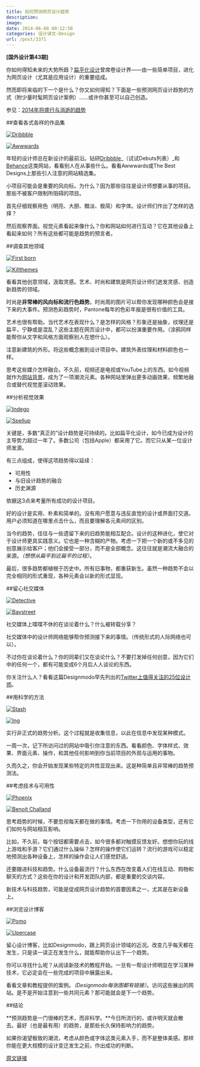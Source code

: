 ```yaml
---
title: 如何预测网页设计趋势
description: 
image: 
date: 2014-06-08 00:12:58
categories: 设计译文-Design
url: /post/3371
---
```


**[国外设计第43期]**

你如何得知未来的大势所趋？[扁平化设计](http://designmodo.com/flat-design-principles/)曾席卷设计界——由一些简单项目，进化为网页设计（尤其是应用设计）的重要组成。

然而即将来临的下一个是什么？你又如何得知？下面是一些预测网页设计趋势的方式（附少量时髦网页设计案例）……或许你甚至可以自己创造。

参见：[2014年将盛行与消逝的趋势](http://designmodo.com/web-design-trends-2014/ "Coming and Going Web Design Trends for 2014")

##查看各式各样的作品集

[![Dribbble](http://designmodo.com/wp-content/uploads/2014/05/dribbble.jpg "如何预测网页设计趋势")](https://dribbble.com/shots?list=debuts)

[![Awwwards](http://designmodo.com/wp-content/uploads/2014/05/awwwards.jpg "如何预测网页设计趋势")](http://www.awwwards.com/)

年轻的设计师总在新设计的最前沿。钻研[Dribbble](http://designmodo.com/dribbble/)_（试试Debuts列表）_和[Behance](http://designmodo.com/behance/)这类网站，看看别人在从事些什么。看看Awwwards或The Best Designs上那些引人注意的网站精选集。

小项目可能会是重要的风向标。为什么？因为那些往往是设计师想要从事的项目。那些不被客户限制所阻碍的项目。

首先仔细观察用色（明亮、大胆、黯淡、极简）和字体。设计师们作出了怎样的选择？

然后观察界面。视觉元素看起来像什么？你和网站如何进行互动？它在其他设备上看起来如何？所有这些都可能是趋势的预言者。

##调查其他领域

[![First born](http://designmodo.com/wp-content/uploads/2014/05/first-born.jpg "如何预测网页设计趋势")](http://www.firstborn.com/)

[![Killthemes](http://designmodo.com/wp-content/uploads/2014/05/killthemes.jpg "如何预测网页设计趋势")](http://killthemess.com/)

看看其他创意领域，汲取灵感。艺术、时尚和建筑是网页设计师们迸发灵感、创造新趋势的领域。

时尚是**非常棒的风向标和流行色趋势**。时尚周的图片可以帮你发现哪种颜色会是接下来的大事件。预测色彩趋势时，Pantone每年的色彩年报是很有价值的工具。

艺术也很有帮助。当代艺术在表现什么？是怎样的风格？形象还是抽象，纹理还是扁平，宁静或是混乱？这些主题在网页设计中，都可以扮演重要作用。（涂鸦同样能帮你从文字和风格方面观察别人在想什么）。

注意新建筑的外形。将这些概念搬到设计项目中。建筑外表纹理和材料颜色也一样。

思考这些媒介怎样融合。不久前，视频还是电视或YouTube上的东西。如今视频就作为[网站背景](http://designmodo.com/website-video-backgrounds/)，成为了一项潮流元素。各种网站里弹出更多动画效果，频繁地融合或替代视觉差滚动效果。

##分析视觉效果

[![Indego](http://designmodo.com/wp-content/uploads/2014/05/indego.jpg "如何预测网页设计趋势")](https://indegoafrica.org/)

[![Spellup](http://designmodo.com/wp-content/uploads/2014/05/spellup.jpg "如何预测网页设计趋势")](https://spellup.withgoogle.com/)

关键是，多数“真正的”设计趋势是可持续的。比如扁平化设计，如今已成为设计的主导势力超过一年了。多数公司（包括Apple）都采用了它。而它只从某一位设计师发源。

有三点组成，使得这项趋势得以延续：

*   可用性
*   与旧设计趋势的融合
*   历史渊源

依据这3点来考量所有成功的设计项目。

好的设计是实用、朴素和简单的。没有用户愿意与违反直觉的设计或界面打交道。用户必须知道在哪里点击什么，而且要理解各元素间的区别。

当今的趋势，往往与一些遗留下来的旧趋势能相互配合。设计的这种进化，使它对于设计师更具实践意义。它也是一种含糊的产物。考虑一下把一个新的或不多见的创意展示给客户；他们会接受一部分，而不是全部概念。这往往就是潮流大融合的来源。_（想想从扁平到近扁平的过程）_。

最后，很多趋势都植根于历史中。所有旧事物，都重获新生。虽然一种趋势不会以完全相同的形式重现，各种元素会以新的形式显现。

##留心社交媒体

[![Detective](http://designmodo.com/wp-content/uploads/2014/05/detective.jpg "如何预测网页设计趋势")](http://www.wekeeptheotherbadmenfromthedoor.com/)

[![Baystreet](http://designmodo.com/wp-content/uploads/2014/05/baystreet.jpg "如何预测网页设计趋势")](http://baystreetbiergarten.com/)

社交媒体上喋喋不休的在谈论着什么？什么被转载分享？

社交媒体中的设计师网络能够帮你预测接下来的事情。（传统形式的人际网络也可以）。

不过你在谈论着什么？你的同辈们又在谈论什么？不要打发掉任何创意，因为它们中的任何一个，都有可能变成6个月后人人谈论的东西。

你关注什么人？看看这篇Designmodo早先列出的[Twitter上值得关注的25位设计师](http://designmodo.com/designers-follow-twitter/)。

##用科学的方法

[![Stash](http://designmodo.com/wp-content/uploads/2014/05/stash.jpg "如何预测网页设计趋势")](http://stashflaticons.com/)

[![Ing](http://designmodo.com/wp-content/uploads/2014/05/ing.jpg "如何预测网页设计趋势")](http://ingworld.ing.com/nl/2014-Q1)

实行非正式的趋势分析。这个过程就是收集信息，以此在信息中发现某种模式。

一周一次，记下所访问过的网站中吸引你注意的东西。看看颜色、字体样式、效果、界面元素、操作，和其他任何影响到你当前项目的外观与运用的事物。

久而久之，你会开始发现某些特定的共性显现出来。这是种简单且非常棒的趋势预测法。

##考虑技术与可用性

[![Phoenix](http://designmodo.com/wp-content/uploads/2014/05/phoenix.jpg "如何预测网页设计趋势")](http://www.phoenix-m.com/)

[![Benoit Challand](http://designmodo.com/wp-content/uploads/2014/05/ghost-buttons.jpg "如何预测网页设计趋势")](http://www.benoitchalland.com/)

思考趋势的时候，不要忽视每天都在做的事情。考虑一下你用的设备类型，还有它们如何与网站相互影响。

比如，不久前，每个按钮都需要点击，如今很多都对触摸反馈友好。想想你玩的线上游戏和手游？它们通过什么操纵？怎样的操作使它们运转？流行的游戏可以稳定地预测出各种设备上，怎样的操作会让人们感觉舒适。

还要跟进科技和趋势。什么设备最流行？什么东西在改变着人们在线互动、购物和聊天的方式？这些在你的设计和开发团队内部，都是重要的交谈内容。

新技术与科技趋势，可能是促成网页设计趋势的首要因素之一，尤其是在新设备上。

##浏览设计博客

[![Pomo](http://designmodo.com/wp-content/uploads/2014/05/pomo.jpg "如何预测网页设计趋势")](http://pomopizzeria.com/)

[![Upercase](http://designmodo.com/wp-content/uploads/2014/05/upercase.jpg "如何预测网页设计趋势")](http://www.uppercase.no)

留心设计博客，比如Designmodo，跟上网页设计领域的近况。改变几乎每天都在发生，只是读一读正在发生什么，就能帮助你认出下一个趋势。

你可以寻找什么呢？从阅读新技术的教程开始。一旦有一帮设计师明显在学习某种技术，它必定会在一些完成的项目中展露出来。

看看文章和教程提供的案例。_（Designmodo每张图都有链接）_。访问这些展出的网站。是不是开始注意到一些共同元素？那可能就会是下一个趋势。

##结论

**预测趋势是一门很棒的艺术，而非科学。**今日所流行的，或许明天就会散去。最好（也是最有用）的趋势，是那些长久保持影响力的趋势。

如果你渴望极致的潮流，考虑从颜色或字体这类元素入手，而不是整体美感。那样你能在更大规模的设计变迁发生之前，作出成功的判断。

[原文链接](http://designmodo.com/predict-design-trends/)